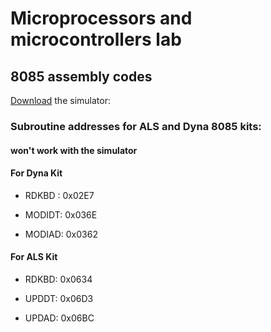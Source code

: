 # Microprocessors and microcontrollers lab
## 8085 assembly codes

[Download](https://github.com/axayjha/8085/raw/master/Jubin's%208085%20Simulator%20ver%202.jar) the simulator: 



### Subroutine addresses for ALS and Dyna 8085 kits:

#### won't work with the simulator


#### For Dyna Kit
* RDKBD : 0x02E7

* MODIDT: 0x036E

* MODIAD: 0x0362

#### For ALS Kit
* RDKBD: 0x0634

* UPDDT: 0x06D3

* UPDAD: 0x06BC
